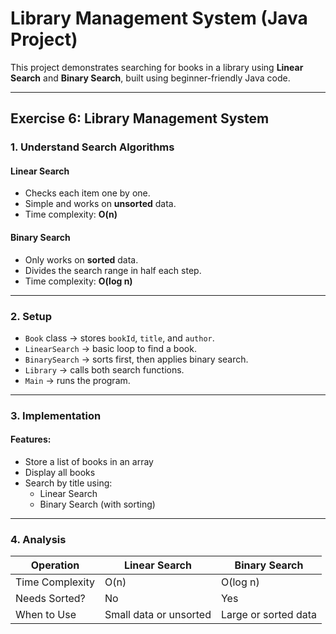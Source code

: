 #  Library Management System (Java Project)

This project demonstrates searching for books in a library using **Linear Search** and **Binary Search**, built using beginner-friendly Java code.

---

##  Exercise 6: Library Management System

### 1. Understand Search Algorithms

####  Linear Search
- Checks each item one by one.
- Simple and works on **unsorted** data.
- Time complexity: **O(n)**

####  Binary Search
- Only works on **sorted** data.
- Divides the search range in half each step.
- Time complexity: **O(log n)**

---

### 2. Setup

- `Book` class → stores `bookId`, `title`, and `author`.
- `LinearSearch` → basic loop to find a book.
- `BinarySearch` → sorts first, then applies binary search.
- `Library` → calls both search functions.
- `Main` → runs the program.

---

### 3. Implementation

####  Features:
- Store a list of books in an array
- Display all books
- Search by title using:
  - Linear Search
  - Binary Search (with sorting)

---

### 4. Analysis

| Operation      | Linear Search | Binary Search |
|----------------|---------------|---------------|
| Time Complexity| O(n)          | O(log n)      |
| Needs Sorted?  | No            | Yes           |
| When to Use    | Small data or unsorted | Large or sorted data |



